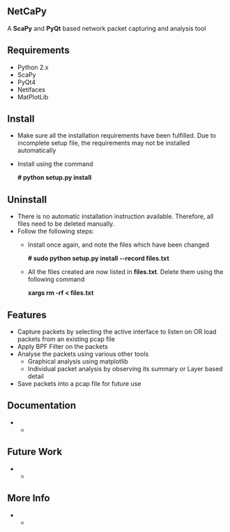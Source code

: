 NetCaPy
--------------------------------------------------------------------------------------------
A **ScaPy** and **PyQt** based network packet capturing and analysis tool

Requirements
--------------------------------------------------------------------------------------------
* Python 2.x
* ScaPy
* PyQt4
* Netifaces
* MatPlotLib

Install
--------------------------------------------------------------------------------------------
* Make sure all the installation requirements have been fulfilled. Due to incomplete setup file, the requirements may not be installed automatically
* Install using the command

	**# python setup.py install**

Uninstall
--------------------------------------------------------------------------------------------
* There is no automatic installation instruction available. Therefore, all files need to be deleted manually.
* Follow the following steps:
	* Install once again, and note the files which have been changed

		**# sudo python setup.py install --record files.txt**
	* All the files created are now listed in **files.txt**. Delete them using the following command
	
		**xargs rm -rf < files.txt**

Features
--------------------------------------------------------------------------------------------
* Capture packets by selecting the active interface to listen on OR load packets from an existing pcap file
* Apply BPF Filter on the packets
* Analyse the packets using various other tools
    * Graphical analysis using matplotlib
    * Individual packet analysis by observing its summary or Layer based detail
* Save packets into a pcap file for future use

Documentation
--------------------------------------------------------------------------------------------
* -

Future Work
--------------------------------------------------------------------------------------------
* -

More Info
--------------------------------------------------------------------------------------------
* -